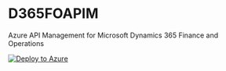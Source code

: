 # D365FOAPIM
Azure API Management for Microsoft Dynamics 365 Finance and Operations

[![Deploy to Azure](https://aka.ms/deploytoazurebutton)](https://portal.azure.com/#create/Microsoft.Template/uri/https%3A%2F%2Fraw.githubusercontent.com%2FFH-Inway%2FD365FOAPIM%2Frefs%2Fheads%2Fmain%2Fazuredeploy.json)
